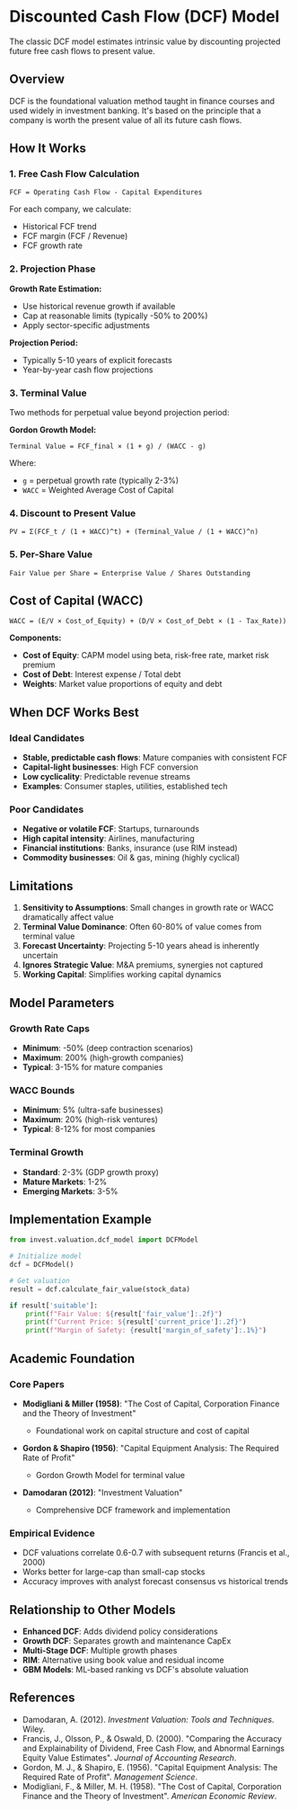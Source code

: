 # Discounted Cash Flow (DCF) Model

The classic DCF model estimates intrinsic value by discounting projected future free cash flows to present value.

## Overview

DCF is the foundational valuation method taught in finance courses and used widely in investment banking. It's based on the principle that a company is worth the present value of all its future cash flows.

## How It Works

### 1. Free Cash Flow Calculation

```
FCF = Operating Cash Flow - Capital Expenditures
```

For each company, we calculate:
- Historical FCF trend
- FCF margin (FCF / Revenue)
- FCF growth rate

### 2. Projection Phase

**Growth Rate Estimation:**
- Use historical revenue growth if available
- Cap at reasonable limits (typically -50% to 200%)
- Apply sector-specific adjustments

**Projection Period:**
- Typically 5-10 years of explicit forecasts
- Year-by-year cash flow projections

### 3. Terminal Value

Two methods for perpetual value beyond projection period:

**Gordon Growth Model:**
```
Terminal Value = FCF_final × (1 + g) / (WACC - g)
```

Where:
- `g` = perpetual growth rate (typically 2-3%)
- `WACC` = Weighted Average Cost of Capital

### 4. Discount to Present Value

```
PV = Σ(FCF_t / (1 + WACC)^t) + (Terminal_Value / (1 + WACC)^n)
```

### 5. Per-Share Value

```
Fair Value per Share = Enterprise Value / Shares Outstanding
```

## Cost of Capital (WACC)

```
WACC = (E/V × Cost_of_Equity) + (D/V × Cost_of_Debt × (1 - Tax_Rate))
```

**Components:**
- **Cost of Equity**: CAPM model using beta, risk-free rate, market risk premium
- **Cost of Debt**: Interest expense / Total debt
- **Weights**: Market value proportions of equity and debt

## When DCF Works Best

### Ideal Candidates
- **Stable, predictable cash flows**: Mature companies with consistent FCF
- **Capital-light businesses**: High FCF conversion
- **Low cyclicality**: Predictable revenue streams
- **Examples**: Consumer staples, utilities, established tech

### Poor Candidates
- **Negative or volatile FCF**: Startups, turnarounds
- **High capital intensity**: Airlines, manufacturing
- **Financial institutions**: Banks, insurance (use RIM instead)
- **Commodity businesses**: Oil & gas, mining (highly cyclical)

## Limitations

1. **Sensitivity to Assumptions**: Small changes in growth rate or WACC dramatically affect value
2. **Terminal Value Dominance**: Often 60-80% of value comes from terminal value
3. **Forecast Uncertainty**: Projecting 5-10 years ahead is inherently uncertain
4. **Ignores Strategic Value**: M&A premiums, synergies not captured
5. **Working Capital**: Simplifies working capital dynamics

## Model Parameters

### Growth Rate Caps
- **Minimum**: -50% (deep contraction scenarios)
- **Maximum**: 200% (high-growth companies)
- **Typical**: 3-15% for mature companies

### WACC Bounds
- **Minimum**: 5% (ultra-safe businesses)
- **Maximum**: 20% (high-risk ventures)
- **Typical**: 8-12% for most companies

### Terminal Growth
- **Standard**: 2-3% (GDP growth proxy)
- **Mature Markets**: 1-2%
- **Emerging Markets**: 3-5%

## Implementation Example

```python
from invest.valuation.dcf_model import DCFModel

# Initialize model
dcf = DCFModel()

# Get valuation
result = dcf.calculate_fair_value(stock_data)

if result['suitable']:
    print(f"Fair Value: ${result['fair_value']:.2f}")
    print(f"Current Price: ${result['current_price']:.2f}")
    print(f"Margin of Safety: {result['margin_of_safety']:.1%}")
```

## Academic Foundation

### Core Papers
- **Modigliani & Miller (1958)**: "The Cost of Capital, Corporation Finance and the Theory of Investment"
  - Foundational work on capital structure and cost of capital

- **Gordon & Shapiro (1956)**: "Capital Equipment Analysis: The Required Rate of Profit"
  - Gordon Growth Model for terminal value

- **Damodaran (2012)**: "Investment Valuation"
  - Comprehensive DCF framework and implementation

### Empirical Evidence
- DCF valuations correlate 0.6-0.7 with subsequent returns (Francis et al., 2000)
- Works better for large-cap than small-cap stocks
- Accuracy improves with analyst forecast consensus vs historical trends

## Relationship to Other Models

- **Enhanced DCF**: Adds dividend policy considerations
- **Growth DCF**: Separates growth and maintenance CapEx
- **Multi-Stage DCF**: Multiple growth phases
- **RIM**: Alternative using book value and residual income
- **GBM Models**: ML-based ranking vs DCF's absolute valuation

## References

- Damodaran, A. (2012). *Investment Valuation: Tools and Techniques*. Wiley.
- Francis, J., Olsson, P., & Oswald, D. (2000). "Comparing the Accuracy and Explainability of Dividend, Free Cash Flow, and Abnormal Earnings Equity Value Estimates". *Journal of Accounting Research*.
- Gordon, M. J., & Shapiro, E. (1956). "Capital Equipment Analysis: The Required Rate of Profit". *Management Science*.
- Modigliani, F., & Miller, M. H. (1958). "The Cost of Capital, Corporation Finance and the Theory of Investment". *American Economic Review*.
